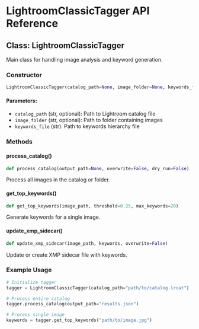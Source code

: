 # LightroomClassicTagger API Reference

## Class: LightroomClassicTagger

Main class for handling image analysis and keyword generation.

### Constructor

```python
LightroomClassicTagger(catalog_path=None, image_folder=None, keywords_file="src/lr_autotag/Foundation List 2.0.1.txt")
```

#### Parameters:
- `catalog_path` (str, optional): Path to Lightroom catalog file
- `image_folder` (str, optional): Path to folder containing images
- `keywords_file` (str): Path to keywords hierarchy file

### Methods

#### process_catalog()
```python
def process_catalog(output_path=None, overwrite=False, dry_run=False)
```
Process all images in the catalog or folder.

#### get_top_keywords()
```python
def get_top_keywords(image_path, threshold=0.25, max_keywords=20)
```
Generate keywords for a single image.

#### update_xmp_sidecar()
```python
def update_xmp_sidecar(image_path, keywords, overwrite=False)
```
Update or create XMP sidecar file with keywords.

### Example Usage

```python
# Initialize tagger
tagger = LightroomClassicTagger(catalog_path="path/to/catalog.lrcat")

# Process entire catalog
tagger.process_catalog(output_path="results.json")

# Process single image
keywords = tagger.get_top_keywords("path/to/image.jpg")
```
